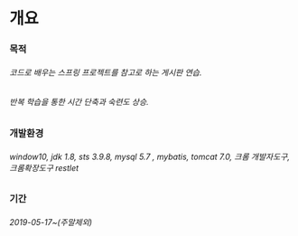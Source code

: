 # 개요

### 목적

###### 코드로 배우는 스프링 프로젝트를 참고로 하는 게시판 연습.
###### 반복 학습을 통한 시간 단축과 숙련도 상승.

### 개발환경

###### window10, jdk 1.8, sts 3.9.8, mysql 5.7 , mybatis, tomcat 7.0, 크롬 개발자도구, 크롬확장도구 restlet

### 기간 

###### 2019-05-17~(주말제외)
